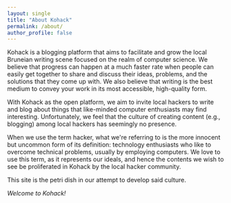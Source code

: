 ```yaml
---
layout: single
title: "About Kohack"
permalink: /about/
author_profile: false
---
```


Kohack is a blogging platform that aims to facilitate and grow the local
Bruneian writing scene focused on the realm of computer science. We believe that
progress can happen at a much faster rate when people can easily get together to
share and discuss their ideas, problems, and the solutions that they come up
with. We also believe that writing is the best medium to convey your work in its
most accessible, high-quality form.

With Kohack as the open platform, we aim to invite local hackers to write and
blog about things that like-minded computer enthusiasts may find interesting.
Unfortunately, we feel that the culture of creating content (e.g., blogging)
among local hackers has seemingly no presence.

When we use the term hacker, what we're referring to is the more innocent but
uncommon form of its definition: technology enthusiasts who like to overcome
technical problems, usually by employing computers. We love to use this term, as
it represents our ideals, and hence the contents we wish to see be proliferated in
Kohack by the local hacker community.

This site is the petri dish in our attempt to develop said culture.

_Welcome to Kohack!_